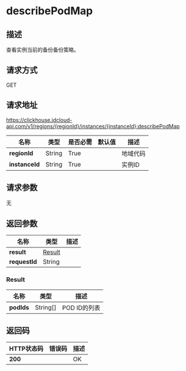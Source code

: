 # describePodMap


## 描述
查看实例当前的备份备份策略。

## 请求方式
GET

## 请求地址
https://clickhouse.jdcloud-api.com/v1/regions/{regionId}/instances/{instanceId}:describePodMap

|名称|类型|是否必需|默认值|描述|
|---|---|---|---|---|
|**regionId**|String|True| |地域代码|
|**instanceId**|String|True| |实例ID|

## 请求参数
无


## 返回参数
|名称|类型|描述|
|---|---|---|
|**result**|[Result](describepodmap#result)| |
|**requestId**|String| |
### <div id="result">Result</div>
|名称|类型|描述|
|---|---|---|
|**podIds**|String[]|POD ID的列表|

## 返回码
|HTTP状态码|错误码|描述|
|---|---|---|
|**200**||OK|
